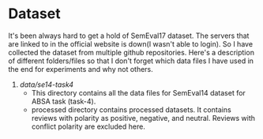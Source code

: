 # Dataset
It's been always hard to get a hold of SemEval17 dataset. The servers that are linked to in the official website is down(I wasn't able to login). So I have collected the dataset from multiple github repositories. Here's a description of different folders/files so that I don't forget which data files I have used in the end for experiments and why not others.

1. *data/se14-task4*  
    - This directory contains all the data files for SemEval14 dataset for ABSA task (task-4). 
    - processed directory contains processed datasets. It contains reviews with polarity as positive, negative, and neutral. Reviews with conflict polarity are excluded here. 


